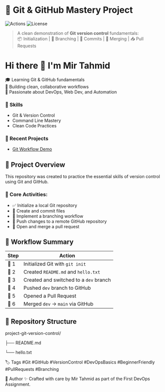 # 🌿 Git & GitHub Mastery Project
![Actions](https://github.com/tahmidmir/project-git-version-control/actions/workflows/read-hello.yml/badge.svg)
![License](https://img.shields.io/github/license/tahmidmir/project-git-version-control?color=blue)

> A clean demonstration of **Git version control** fundamentals:  
> 📦 Initialization | 🌿 Branching | 🔄 Commits | 🔀 Merging | 📥 Pull Requests

# Hi there 👋 I'm Mir Tahmid 

🎓 Learning Git & GitHub fundamentals  
🚀 Building clean, collaborative workflows  
🌱 Passionate about DevOps, Web Dev, and Automation  

### 🔧 Skills
- Git & Version Control
- Command Line Mastery
- Clean Code Practices

### 📂 Recent Projects
- [Git Workflow Demo](https://github.com/tahmidmir/project-git-version-control)
  
## 📝 Project Overview

This repository was created to practice the essential skills of version control using Git and GitHub.

### 🔧 Core Activities:
- ✅ Initialize a local Git repository
- 📄 Create and commit files
- 🌳 Implement a branching workflow
- 🚀 Push changes to a remote GitHub repository
- 🔀 Open and merge a pull request


## 🧭 Workflow Summary

| Step | Action |
|------|--------|
| 🔹 1 | Initialized Git with `git init` |
| 🔹 2 | Created `README.md` and `hello.txt` |
| 🔹 3 | Created and switched to a `dev` branch |
| 🔹 4 | Pushed `dev` branch to GitHub |
| 🔹 5 | Opened a Pull Request |
| 🔹 6 | Merged `dev` → `main` via GitHub |



## 📂 Repository Structure

project-git-version-control/

├── README.md

└── hello.txt

🏷️ Tags
#Git #GitHub #VersionControl #DevOpsBasics #BeginnerFriendly #PullRequests #Branching

🙌 Author
✨ Crafted with care by Mir Tahmid as part of the First DevOps Assignment.
